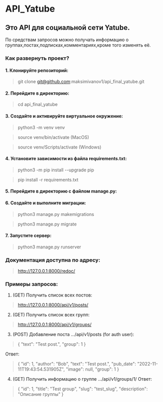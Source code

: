 # API_Yatube
## Это API для социальной сети Yatube.
По средствам запросов можно получать информацию о группах,постах,подписках,комментариях,кроме того изменять её.

### Как развернуть проект?
#### 1. Клонируйте репозиторий:
>git clone git@github.com:maksimivanov1/api_final_yatube.git
#### 2. Перейдите в директорию:
>cd api_final_yatube
#### 3. Создайте и активируйте виртуальное окружение:
>python3 -m venv venv

>source venv/bin/activate (MacOS)

>source venv/Scripts/activate (Windows)
#### 4. Установите зависимости из файла requirements.txt:
>python3 -m pip install --upgrade pip

>pip install -r requirements.txt
#### 5. Перейдите в директорию с файлом manage.py:
#### 6. Создайте и выполните миграции:
>python3 manage.py makemigrations

>python3 manage.py migrate
#### 7. Запустите сервер:
>python3 manage.py runserver

### Документация доступна по адресу:
> http://127.0.0.1:8000/redoc/

### Примеры запросов:
1. (GET) Получить список всех постов:
>http://127.0.0.1:8000/api/v1/posts/
2. (GET) Получить список всех групп:
>http://127.0.0.1:8000/api/v1/groups/
3. (POST) Добавление поста  .../api/v1/posts (for auth user):
>{
>    "text": "Test post.",
>    "group": 1
>}

 Ответ:
>{
>    "id": 1,
>    "author": "Bob",
>    "text": "Test post.",
>    "pub_date": "2022-11-11T19:43:54.531905Z",
>    "image": null,
>    "group": 1
>}

4. (GET) Получить информацию о группе .../api/v1/groups/1/
 Ответ:
>{
>    "id": 1,
>    "title": "Test group",
>    "slug": "test_slug",
>    "description": "Описание группы"
>}
